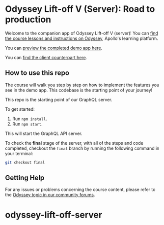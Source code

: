 # Odyssey Lift-off V (Server): Road to production

Welcome to the companion app of Odyssey Lift-off V (server)! You can [find the course lessons and instructions on Odyssey](https://odyssey.apollographql.com/lift-off-part5), Apollo's learning platform.

You can [preview the completed demo app here](https://lift-off-client-demo.netlify.app/).

You can [find the client counterpart here](https://github.com/apollographql/odyssey-lift-off-part5-client).

## How to use this repo

The course will walk you step by step on how to implement the features you see in the demo app. This codebase is the starting point of your journey!

This repo is the starting point of our GraphQL server.

To get started:

1. Run `npm install`.
1. Run `npm start`.

This will start the GraphQL API server.

To check the **final** stage of the server, with all of the steps and code completed, checkout the `final` branch by running the following command in your terminal:

```bash
git checkout final
```

## Getting Help

For any issues or problems concerning the course content, please refer to the [Odyssey topic in our community forums](https://community.apollographql.com/tags/c/help/6/odyssey).
# odyssey-lift-off-server
